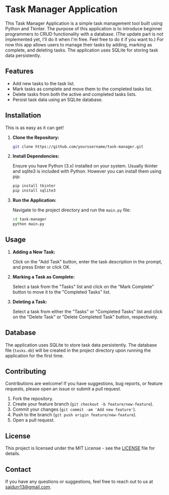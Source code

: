 # Task Manager Application

This Task Manager Application is a simple task management tool built using Python and Tkinter. The purpose of this application is to introduce beginner programmers to CRUD functionality with a database. (The update part is not implemented yet, I'll do it when I'm free. Feel free to do it if you want to.)
For now this app allows users to manage their tasks by adding, marking as complete, and deleting tasks. The application uses SQLite for storing task data persistently.

## Features

- Add new tasks to the task list.
- Mark tasks as complete and move them to the completed tasks list.
- Delete tasks from both the active and completed tasks lists.
- Persist task data using an SQLite database.

## Installation
This is as easy as it can get!

1. **Clone the Repository:**

   ```bash
   git clone https://github.com/yourusername/task-manager.git
   ```

2. **Install Dependencies:**

   Ensure you have Python (3.x) installed on your system. Usually tkinter and sqlite3 is included with Python. 
   However you can install them using pip:

   ```bash
   pip install tkinter
   pip install sqlite3
   ```

3. **Run the Application:**

   Navigate to the project directory and run the `main.py` file:

   ```bash
   cd task-manager
   python main.py
   ```

## Usage

1. **Adding a New Task:**

   Click on the "Add Task" button, enter the task description in the prompt, and press Enter or click OK.

2. **Marking a Task as Complete:**

   Select a task from the "Tasks" list and click on the "Mark Complete" button to move it to the "Completed Tasks" list.

3. **Deleting a Task:**

   Select a task from either the "Tasks" or "Completed Tasks" list and click on the "Delete Task" or "Delete Completed Task" button, respectively.

## Database

The application uses SQLite to store task data persistently. The database file (`tasks.db`) will be created in the project directory upon running the application for the first time.

## Contributing

Contributions are welcome! If you have suggestions, bug reports, or feature requests, please open an issue or submit a pull request.

1. Fork the repository.
2. Create your feature branch (`git checkout -b feature/new-feature`).
3. Commit your changes (`git commit -am 'Add new feature'`).
4. Push to the branch (`git push origin feature/new-feature`).
5. Open a pull request.

## License

This project is licensed under the MIT License - see the [LICENSE](LICENSE) file for details.

## Contact
If you have any questions or suggestions, feel free to reach out to us at [saidurr13@gmail.com](mailto:saidurr13@gmail.com).
